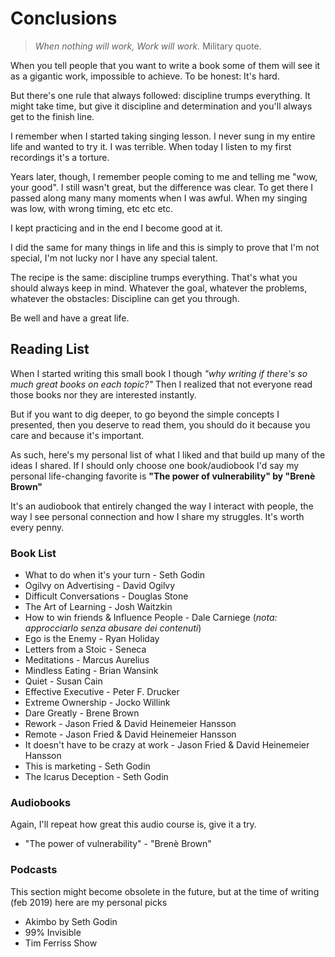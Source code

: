# Conclusions

> _When nothing will work, Work will work._ Military quote.

When you tell people that you want to write a book some of them will see it as a gigantic work, impossible to achieve.
To be honest: It's hard.

But there's one rule that always followed: discipline trumps everything.
It might take time, but give it discipline and determination and you'll always get to the finish line.

I remember when I started taking singing lesson. I never sung in my entire life and wanted to try it.
I was terrible. When today I listen to my first recordings it's a torture.

Years later, though, I remember people coming to me and telling me "wow, your good". I still wasn't great, but the difference was clear.
To get there I passed along many many moments when I was awful. When my singing was low, with wrong timing, etc etc etc.

I kept practicing and in the end I become good at it.

I did the same for many things in life and this is simply to prove that I'm not special, I'm not lucky nor I have any special talent.

The recipe is the same: discipline trumps everything.
That's what you should always keep in mind. 
Whatever the goal, whatever the problems, whatever the obstacles: Discipline can get you through.

Be well and have a great life.

## Reading List

When I started writing this small book I though _"why writing if there's so much great books on each topic?"_
Then I realized that not everyone read those books nor they are interested instantly.

But if you want to dig deeper, to go beyond the simple concepts I presented, then you deserve to read them, you should do it because you care and because it's important.

As such, here's my personal list of what I liked and that build up many of the ideas I shared.
If I should only choose one book/audiobook I'd say my personal life-changing favorite is
**"The power of vulnerability" by "Brenè Brown"**

It's an audiobook that entirely changed the way I interact with people, the way I see personal connection and how I share my struggles.
It's worth every penny.

### Book List

* What to do when it's your turn - Seth Godin
* Ogilvy on Advertising - David Ogilvy
* Difficult Conversations - Douglas Stone
* The Art of Learning - Josh Waitzkin
* How to win friends & Influence People - Dale Carniege (_nota: approcciarlo senza abusare dei contenuti_)
* Ego is the Enemy - Ryan Holiday
* Letters from a Stoic - Seneca
* Meditations - Marcus Aurelius
* Mindless Eating - Brian Wansink
* Quiet - Susan Cain
* Effective Executive - Peter F. Drucker
* Extreme Ownership - Jocko Willink
* Dare Greatly - Brene Brown
* Rework - Jason Fried & David Heinemeier Hansson
* Remote - Jason Fried & David Heinemeier Hansson
* It doesn't have to be crazy at work - Jason Fried & David Heinemeier Hansson
* This is marketing - Seth Godin
* The Icarus Deception - Seth Godin

### Audiobooks

Again, I'll repeat how great this audio course is, give it a try.
* "The power of vulnerability" - "Brenè Brown"

### Podcasts
This section might become obsolete in the future, but at the time of writing (feb 2019) here are my personal picks

* Akimbo by Seth Godin
* 99% Invisible
* Tim Ferriss Show
  
